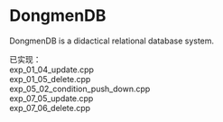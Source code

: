 # DongmenDB
DongmenDB is a didactical relational database system.

已实现：  
exp_01_04_update.cpp  
exp_01_05_delete.cpp  
exp_05_02_condition_push_down.cpp  
exp_07_05_update.cpp  
exp_07_06_delete.cpp  

